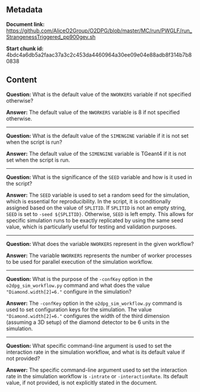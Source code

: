 ## Metadata

**Document link:** https://github.com/AliceO2Group/O2DPG/blob/master/MC/run/PWGLF/run_StrangenessTriggered_pp900gev.sh

**Start chunk id:** 4bdc4a6db5a2faac37a3c2c453da4460964a30ee09e04e88adb8f314b7b80838

## Content

**Question:** What is the default value of the `NWORKERS` variable if not specified otherwise?

**Answer:** The default value of the `NWORKERS` variable is 8 if not specified otherwise.

---

**Question:** What is the default value of the `SIMENGINE` variable if it is not set when the script is run?

**Answer:** The default value of the `SIMENGINE` variable is TGeant4 if it is not set when the script is run.

---

**Question:** What is the significance of the `SEED` variable and how is it used in the script?

**Answer:** The `SEED` variable is used to set a random seed for the simulation, which is essential for reproducibility. In the script, it is conditionally assigned based on the value of `SPLITID`. If `SPLITID` is not an empty string, `SEED` is set to `-seed ${SPLITID}`. Otherwise, `SEED` is left empty. This allows for specific simulation runs to be exactly replicated by using the same seed value, which is particularly useful for testing and validation purposes.

---

**Question:** What does the variable `NWORKERS` represent in the given workflow?

**Answer:** The variable `NWORKERS` represents the number of worker processes to be used for parallel execution of the simulation workflow.

---

**Question:** What is the purpose of the `-confKey` option in the `o2dpg_sim_workflow.py` command and what does the value `"Diamond.width[2]=6."` configure in the simulation?

**Answer:** The `-confKey` option in the `o2dpg_sim_workflow.py` command is used to set configuration keys for the simulation. The value `"Diamond.width[2]=6."` configures the width of the third dimension (assuming a 3D setup) of the diamond detector to be 6 units in the simulation.

---

**Question:** What specific command-line argument is used to set the interaction rate in the simulation workflow, and what is its default value if not provided?

**Answer:** The specific command-line argument used to set the interaction rate in the simulation workflow is `-intrate` or `-interactionRate`. Its default value, if not provided, is not explicitly stated in the document.